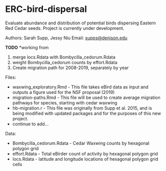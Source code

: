 # ERC-bird-dispersal
Evaluate abundance and distribution of potential birds dispersing Eastern Red Cedar seeds.
Project is currently under development.

Authors: Sarah Supp, Jessy Niu
Email: supps@denison.edu

**TODO**
*working from 
1. merge locs.Rdata with Bombycilla_cedorum.Rdata
2. weight Bombycilla_cedorum counts by effort.Rdata
3. Create migration path for 2008-2019, separately by year


Files:
* waxwing_exploratory.Rmd - This file takes eBird data as input and outputs a figure used for the NSF proposal (2019)
* migration-paths.Rmd - This file will be used to create average migration pathways for species, starting with cedar waxwing
* hb-migration.r - This file was originally from Supp et al. 2015, and is being modified with updated packages and for the purposes of this new project. 
* continue to add...


Data: 
* Bombycilla_cedorum.Rdata - Cedar Waxwing counts by hexagonal polygon grid
* effort.Rdata - Total eBirder count of activity by hexagonal polygon grid
* locs.Rdata - latitude and longitude locations of hexagonal polygon grid cells
